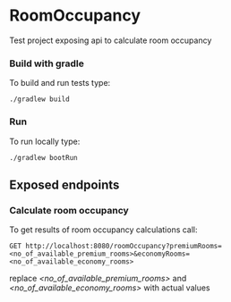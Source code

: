 # RoomOccupancy

Test project exposing api to calculate room occupancy

### Build with gradle
To build and run tests type:

    ./gradlew build

### Run
To run locally type:

    ./gradlew bootRun


## Exposed endpoints

### Calculate room occupancy
To get results of room occupancy calculations call:

    GET http://localhost:8080/roomOccupancy?premiumRooms=<no_of_available_premium_rooms>&economyRooms=<no_of_available_economy_rooms>

replace _<no_of_available_premium_rooms>_ and _<no_of_available_economy_rooms>_ with actual values
